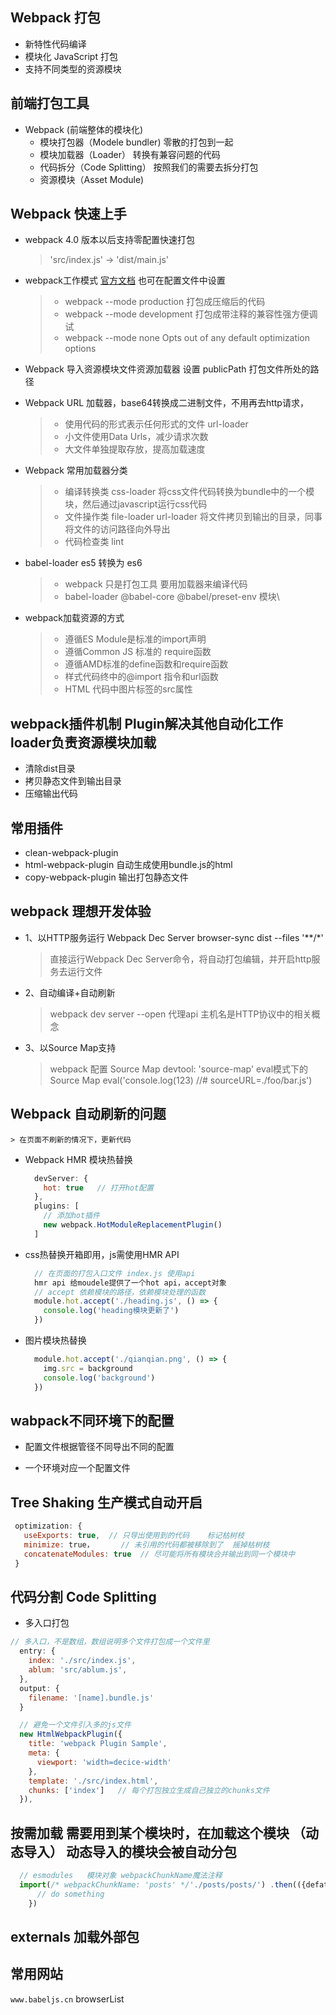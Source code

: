 ## Webpack 打包 
  + 新特性代码编译
  + 模块化 JavaScript 打包
  + 支持不同类型的资源模块
## 前端打包工具
  + Webpack (前端整体的模块化)
    + 模块打包器（Modele bundler)   零散的打包到一起
    + 模块加载器（Loader）  转换有兼容问题的代码
    + 代码拆分（Code Splitting）  按照我们的需要去拆分打包
    + 资源模块（Asset Module)   
## Webpack 快速上手    
  + webpack 4.0 版本以后支持零配置快速打包
    >'src/index.js' -> 'dist/main.js'
  + webpack工作模式 [官方文档](https://webpack.js.org/configuration/mode/) 也可在配置文件中设置
    >- webpack --mode production   打包成压缩后的代码
    >- webpack --mode development  打包成带注释的兼容性强方便调试
    >- webpack --mode none     Opts out of any default optimization options
  + Webpack 导入资源模块文件资源加载器 设置 publicPath 打包文件所处的路径
  + Webpack URL 加载器，base64转换成二进制文件，不用再去http请求，
    >- 使用代码的形式表示任何形式的文件 url-loader
    >- 小文件使用Data Urls，减少请求次数
    >- 大文件单独提取存放，提高加载速度
  + Webpack 常用加载器分类 
    >- 编译转换类 css-loader  将css文件代码转换为bundle中的一个模块，然后通过javascript运行css代码
    >- 文件操作类 file-loader url-loader 将文件拷贝到输出的目录，同事将文件的访问路径向外导出
    >- 代码检查类 lint

  + babel-loader es5 转换为 es6
    >- webpack 只是打包工具 要用加载器来编译代码
    >- babel-loader  @babel-core  @babel/preset-env  模块\

  + webpack加载资源的方式
    >- 遵循ES Module是标准的import声明
    >- 遵循Common JS 标准的 require函数
    >- 遵循AMD标准的define函数和require函数
    >- 样式代码终中的@import 指令和url函数
    >- HTML 代码中图片标签的src属性
## webpack插件机制  Plugin解决其他自动化工作 loader负责资源模块加载
  - 清除dist目录
  - 拷贝静态文件到输出目录
  - 压缩输出代码
  
## 常用插件
  + clean-webpack-plugin  
  + html-webpack-plugin 自动生成使用bundle.js的html
  + copy-webpack-plugin 输出打包静态文件

## webpack 理想开发体验
  + 1、以HTTP服务运行   Webpack Dec Server    browser-sync dist --files '**/*'
    > 直接运行Webpack Dec Server命令，将自动打包编辑，并开启http服务去运行文件
  + 2、自动编译+自动刷新
    > webpack dev server --open 
    > 代理api
    > 主机名是HTTP协议中的相关概念
  + 3、以Source Map支持
    > webpack 配置 Source Map devtool: 'source-map'
    > eval模式下的Source Map  eval('console.log(123) //# sourceURL=./foo/bar.js')  

## Webpack 自动刷新的问题
    > 在页面不刷新的情况下，更新代码
  + Webpack HMR 模块热替换
    ```js
      devServer: {
        hot: true   // 打开hot配置
      },
      plugins: [
        // 添加hot插件 
        new webpack.HotModuleReplacementPlugin()
      ]
    ```
  + css热替换开箱即用，js需使用HMR API
    ```js
      // 在页面的打包入口文件 index.js 使用api
      hmr api 给moudele提供了一个hot api，accept对象
      // accept 依赖模块的路径，依赖模块处理的函数
      module.hot.accept('./heading.js', () => {
        console.log('heading模块更新了')
      })
    ```
  + 图片模块热替换
    ```js
      module.hot.accept('./qianqian.png', () => {
        img.src = background
        console.log('background')
      })
    ```
## wabpack不同环境下的配置
+ 配置文件根据管径不同导出不同的配置

+ 一个环境对应一个配置文件

## Tree Shaking  生产模式自动开启
 
 ```js
  optimization: {
    useExports: true,  // 只导出使用到的代码    标记枯树枝
    minimize: true，      // 未引用的代码都被移除到了  摇掉枯树枝
    concatenateModules: true  // 尽可能将所有模块合并输出到同一个模块中
  }
 ```
## 代码分割 Code Splitting
  + 多入口打包
  ``` js
  // 多入口，不是数组，数组说明多个文件打包成一个文件里 
    entry: {
      index: './src/index.js',
      ablum: 'src/ablum.js',
    },
    output: {
      filename: '[name].bundle.js'
    }

    // 避免一个文件引入多的js文件
    new HtmlWebpackPlugin({
      title: 'webpack Plugin Sample',
      meta: {
        viewport: 'width=decice-width'
      },
      template: './src/index.html',
      chunks: ['index']   // 每个打包独立生成自己独立的chunks文件
    }),
  ```
## 按需加载 需要用到某个模块时，在加载这个模块 （动态导入） 动态导入的模块会被自动分包
  ```js
    // esmodules   模块对象 webpackChunkName魔法注释
    import(/* webpackChunkName: 'posts' */'./posts/posts/') .then(({defatule： posts}) => {
        // do something
      })
  ```

## externals 加载外部包

## 常用网站
`www.babeljs.cn`
browserList